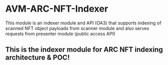 # AVM-ARC-NFT-Indexer
This module is an indexer module and API (OA3) that supports indexing of scanned NFT object payloads from scanner module and also serves requests from presenter module (public access API)

## This is the indexer module for ARC NFT indexing architecture & POC!
